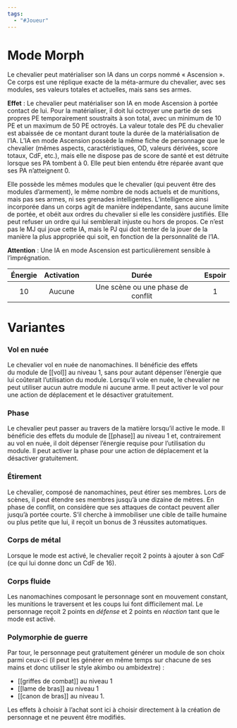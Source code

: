 ```yaml
---
tags:
  - "#Joueur"
---
```

# Mode Morph

Le chevalier peut matérialiser son IA dans un corps nommé « Ascension ». Ce corps est une réplique exacte de la méta-armure du chevalier, avec ses modules, ses valeurs totales et actuelles, mais sans ses armes.

**Effet** : Le chevalier peut matérialiser son IA en mode Ascension à portée contact de lui. Pour la matérialiser, il doit lui octroyer une partie de ses propres PE temporairement soustraits à son total, avec un minimum de 10 PE et un maximum de 50 PE octroyés. La valeur totale des PE du chevalier est abaissée de ce montant durant toute la durée de la matérialisation de l’IA. L’IA en mode Ascension possède la même fiche de personnage que le chevalier (mêmes aspects, caractéristiques, OD, valeurs dérivées, score totaux, CdF, etc.), mais elle ne dispose pas de score de santé et est détruite lorsque ses PA tombent à 0. Elle peut bien entendu être réparée avant que ses PA n’atteignent 0.

Elle possède les mêmes modules que le chevalier (qui peuvent être des modules d’armement), le même nombre de nods actuels et de munitions, mais pas ses armes, ni ses grenades intelligentes. L’intelligence ainsi incorporée dans un corps agit de manière indépendante, sans aucune limite de portée, et obéit aux ordres du chevalier si elle les considère justifiés. Elle peut refuser un ordre qui lui semblerait injuste ou hors de propos. Ce n’est pas le MJ qui joue cette IA, mais le PJ qui doit tenter de la jouer de la manière la plus appropriée qui soit, en fonction de la personnalité de l’IA.

**Attention** : Une IA en mode Ascension est particulièrement sensible à l’imprégnation.

| Énergie | Activation |               Durée               | Espoir |
| :-----: | :--------: | :-------------------------------: | :----: |
|   10    |   Aucune   | Une scène ou une phase de conflit |   1    |
# Variantes

### Vol en nuée
Le chevalier vol en nuée de nanomachines. Il bénéficie des effets du module de [[vol]] au niveau 1, sans pour autant dépenser l’énergie que lui coûterait l’utilisation du module. Lorsqu’il vole en nuée, le chevalier ne peut utiliser aucun autre module ni aucune arme. Il peut activer le vol pour une action de déplacement et le désactiver gratuitement.

### Phase
Le chevalier peut passer au travers de la matière lorsqu’il active le mode. Il bénéficie des effets du module de [[phase]] au niveau 1 et, contrairement au vol en nuée, il doit dépenser l’énergie requise pour l’utilisation du module. Il peut activer la phase pour une action de déplacement et la désactiver gratuitement.

### Étirement
Le chevalier, composé de nanomachines, peut étirer ses membres. Lors de scènes, il peut étendre ses membres jusqu’à une dizaine de mètres. En phase de conflit, on considère que ses attaques de contact peuvent aller jusqu’à portée courte. S’il cherche à immobiliser une cible de taille humaine ou plus petite que lui, il reçoit un bonus de 3 réussites automatiques.

### Corps de métal
Lorsque le mode est activé, le chevalier reçoit 2 points à ajouter à son CdF (ce qui lui donne donc un CdF de 16).

### Corps fluide
Les nanomachines composant le personnage sont en mouvement constant, les munitions le traversent et les coups lui font difficilement mal. Le personnage reçoit 2 points en _défense_ et 2 points en _réaction_ tant que le mode est activé.

### Polymorphie de guerre
Par tour, le personnage peut gratuitement générer un module de son choix parmi ceux-ci (il peut les générer en même temps sur chacune de ses mains et donc utiliser le style akimbo ou ambidextre) :

- [[griffes de combat]] au niveau 1
- [[lame de bras]] au niveau 1
- [[canon de bras]] au niveau 1.

Les effets à choisir à l’achat sont ici à choisir directement à la création de personnage et ne peuvent être modifiés.
